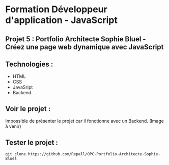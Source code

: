# Formation Développeur d'application - JavaScript 

## Projet 5 : Portfolio Architecte Sophie Bluel - Créez une page web dynamique avec JavaScript

## Technologies :

- HTML
- CSS
- JavaSript
- Backend

## Voir le projet : 

Impossible de présenter le projet car il fonctionne avec un Backend. (Image à venir)

## Tester le projet :

```terminal
git clone https://github.com/Repall/OPC-Portfolio-Architecte-Sophie-Bluel
```
